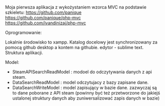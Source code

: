 
Moja pierwsza aplikacja z wykożystaniem wzorca MVC na podstawie szkieletu:
https://github.com/panique  
https://github.com/panique/php-mvc  
https://github.com/ivandinizaj/php-mvc


Oprogramowanie:

Lokalnie środowisko to xampp. Katalog docelowy jest synchronizowany za pomocą github desktop a kontem na githubie. 
edytor - sublime text. 
Struktura aplikacji.

Model:
- SteamAPISearchReadModel : modoel do odczytywania danych z api steam. 
- DataSearchReadModel : model odczytujacy z bazy zapisane dane.
- DataSearchWriteModel : model zapisujący w bazie dane. zazwyczaj są to dane poborane z API steam (powinny być też przetworzone do jakiejś ustalonej struktury danych aby zuniwersalizować zapis danych w bazie)


